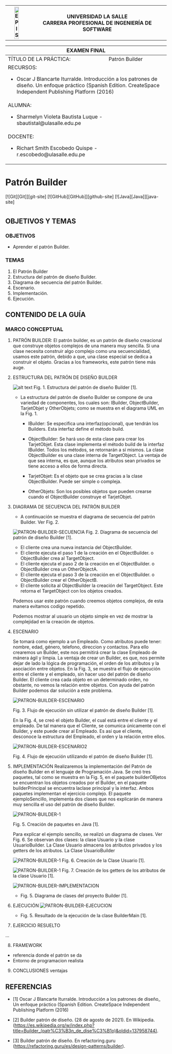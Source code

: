 <div align="center">
<table>
    <theader>
        <tr>
            <th><img src="https://github.com/rescobedoulasalle/git_github/blob/main/ulasalle.png?raw=true" alt="EPIS" style="width:50%; height:auto"/></th>
            <th>
                <span style="font-weight:bold;">UNIVERSIDAD LA SALLE</span><br />
                <span style="font-weight:bold;">CARRERA PROFESIONAL DE INGENIERÍA DE SOFTWARE</span>
            </th>            
        </tr>
    </theader>
    
</table>
</div>
 
<table>
   <theader>
       <tr><th colspan="2">EXAMEN FINAL</th></tr>
    </theader>
<tbody>  

<tr><td>TÍTULO DE LA PRÁCTICA:</td><td>Patrón Builder</td></tr>
<tr><td colspan="2">RECURSOS:
    <ul>
    <li>Oscar J Blancarte Iturralde. Introducción a los patrones de diseño. Un enfoque práctico (Spanish Edition. CreateSpace Independent Publishing Platform (2016)</li>
    </ul>
</td>
</<tr>
<tr><td colspan="2">ALUMNA:
    <ul>
        <li>Sharmelyn Violeta Bautista Luque - sbautistal@ulasalle.edu.pe</li>
    </ul>
</td>
</<tr>


<tr>
<tr><td colspan="2">DOCENTE:
    <ul>
        <li>Richart Smith Escobedo Quispe  - r.escobedo@ulasalle.edu.pe</li>
    </ul>
</td>
</<tr>
</tdbody>
</table>

# Patrón Builder
 
[![Git][Git]][git-site]
[![GitHub][GitHub]][github-site]
[![Java][Java]][java-site]

#

## OBJETIVOS Y TEMAS

### OBJETIVOS
- Aprender el patrón Builder.

### TEMAS
1.  El Patrón Builder
2.  Estructura del patrón de diseño Builder.
3.  Diagrama de secuencia del patrón Builder.
4.  Escenario.
5.  Implementación.
6.  Ejecución.

## CONTENIDO DE LA GUÍA

### MARCO CONCEPTUAL

1. PATRÓN BUILDER:
    El patrón builder, es un patrón de diseño creacional que construye objetos complejos de una manera muy sencilla. Si una clase necesita construir algo complejo como una secuencialidad, usamos este patrón, debido a que, una clase especial se dedica a construir el objeto. Gracias a los frameworks, este patrón tiene más auge. 

2. ESTRUCTURA DEL PATRÓN DE DISEÑO BUILDER  

    ![alt text](https://github.com/SharmelynVioleta/Patron_Builder/blob/master/imagenes/patron_builder_estructura.JPG)
     Fig. 1. Estructura del patrón de diseño Builder [1].

    - La estructura del patrón de diseño Builder se compone de una variedad de componentes, los cuales son: IBuilder, ObjectBuilder, TarjetObjet y  OtherObjets; como se muestra en el diagrama UML en la Fig. 1.
        - IBuilder: Se especifica una interfaz(opcional), que tendrán los Builders. Esta interfaz define el método build.
       
        - ObjectBuilder: Se hará uso de esta clase para crear los TarjetObjet. Esta clase implementa el método build de la interfaz IBuilder. Todos los métodos, se retornarán a sí mismos. La clase ObjectBuilder es una clase interna de TargetObject. La ventaja de que sea interna, es que, aunque los atributos sean privados se tiene acceso a ellos de forma directa.  

        - TarjetObjet: Es el objeto que se crea gracias a la clase ObjectBuilder. Puede ser simple o compleja. 

        - OtherObjets: Son los posibles objetos que pueden crearse cuando el ObjectBuilder construye el TarjetObjet.


3. DIAGRAMA DE SECUENCIA DEL PATRÓN BUILDER
    - A continuación se muestra el diagrama de secuencia del patrón Builder. Ver Fig. 2.  

    ![PATRON-BUILDER-SECUENCIA](https://github.com/SharmelynVioleta/Patron_Builder/blob/master/imagenes/patron_builder_secuencia.JPG)
    Fig. 2.  Diagrama de secuencia del patrón de diseño Builder [1]. 
   
   - El cliente crea una nueva instancia del ObjectBuilder.
   - El cliente ejecuta el paso 1 de la creación en el ObjectBuilder.
        o ObjectBuilder crea al TargetObject.
   - El cliente ejecuta el paso 2 de la creación en el ObjectBuilder.
        o ObjectBuilder crea un OtherObjectA.
   - El cliente ejecuta el paso 3 de la creación en el ObjectBuilder.
        o ObjectBuilder crear el OtherObjectB.
   - El cliente solicita al ObjectBuilder la creación del TargetObject. Este retorna el TargetObject con los objetos creados.

    Podemos usar este patrón  cuando creemos objetos complejos, de esta manera evitamos codigo repetido. 

    Podemos mostrar al usuario un objeto simple en vez de mostrar la complejidad en la creación de objetos.
 
4.  ESCENARIO

    Se tomará como ejemplo a un Empleado. Como atributos puede tener: nombre, edad, género, telefono, direccion y contactos. Para ello crearemos un Builder, este nos permitirá crear la clase Empleado de mánera ágil y limpia.  La ventaja de crear un Builder, es que,  nos permite dejar de lado la lógica de programación, el orden de los atributos y la asociación entre objetos. En la Fig. 3, se muestra el flujo de ejecución entre el cliente y el empleado, sin hacer uso del patrón de diseño Builder. El cliente crea cada objeto en un determinado orden, no obstante, no vemos la relación entre objetos. Con ayuda del patrón Builder podemos dar solución a este problema.  

    ![PATRON-BUILDER-ESCENARIO](https://github.com/SharmelynVioleta/Patron_Builder/blob/master/imagenes/patron_builder_escenario.JPG)
    
    
    Fig. 3. Flujo de ejecución sin utilizar el patrón de diseño Builder  [1].

    En la Fig. 4, se creó el objeto Builder, el cual está entre el cliente y el empleado. De tal manera que el Cliente, se comunica únicamente con el Builder, y este puede crear al Empleado. Es así que el cliente, desconoce la estructura del Empleado, el orden y la relación entre ellos.  

    ![PATRON-BUILDER-ESCENARIO2](https://github.com/SharmelynVioleta/Patron_Builder/blob/master/imagenes/patron_builder_escenario2.JPG)
    
    
    Fig. 4. Flujo de ejecución utilizando el patrón de diseño Builder  [1].

5. IMPLEMENTACIÓN
    Realizaremos la implementación del Patrón de diseño Builder en el lenguaje de Programación Java. Se creó tres paquetes, tal como se muestra en la Fig. 5, en el paquete builderOBjetos se encuentran los objetos creados por el Builder, en el paquete builderPrincipal se encuentra laclase principal y la interfaz. Ambos paquetes implementan el ejercicio complejo. El paquete ejemploSencillo, implementa dos clases que nos explicarán de manera muy sencilla el uso del patrón de diseño Builder.
    <p align="center"> 

    ![PATRON-BUILDER-1](https://github.com/SharmelynVioleta/Patron_Builder/blob/master/imagenes/0patron_builder_implementacion.JPG)
    
    
    Fig. 5. Creación de paquetes en Java [1].
    </p>

    Para explicar el ejemplo sencillo, se realizó un diagrama de clases. Ver Fig. 6. Se observan dos clases: la clase Usuario y la clase UsuarioBuilder. La Clase Usuario almacena los atributos privados y los getters de los atributos.   La Clase UsuarioBuilder


    ![PATRON-BUILDER-1](https://github.com/SharmelynVioleta/Patron_Builder/blob/master/imagenes/0patron_builder_ejercicio1.JPG)
    Fig. 6. Creación de la Clase Usuario [1].


    ![PATRON-BUILDER-1](https://github.com/SharmelynVioleta/Patron_Builder/blob/master/imagenes/2patron_builder_ejercicio1.JPG)
    Fig. 7. Creación de los getters de los atributos de la clase Usuario [1].

    ![PATRON-BUILDER-IMPLEMENTACION](https://github.com/SharmelynVioleta/Patron_Builder/blob/master/imagenes/patron_builder_implementacion.JPG)
    - Fig. 5. Diagrama de clases del proyecto Builder [1].

6. EJECUCIÓN
    ![PATRON-BUILDER-EJECUCION](https://github.com/SharmelynVioleta/Patron_Builder/blob/master/imagenes/patron_builder_ejecucion.jpg)

    - Fig. 5. Resultado de la ejecución de la clase BuilderMain [1].

    
7. EJERCICIO RESUELTO

...



8. FRAMEWORK

- referencia donde el patrón se da 
- Entorno de programacion realista 

9. CONCLUSIONES
    ventajas 
 

## REFERENCIAS
- [1]  Oscar J Blancarte Iturralde. Introducción a los patrones de diseño_ Un enfoque práctico (Spanish Edition. CreateSpace Independent Publishing Platform (2016)
- [2] Builder  patrón de diseño. (28 de agosto de 2021). En Wikipedia.  (https://es.wikipedia.org/w/index.php?title=Builder_(patr%C3%B3n_de_dise%C3%B1o)&oldid=137958744).
 

- [3] Builder  patrón de diseño. En refactoring.guru (https://refactoring.guru/es/design-patterns/builder).
 